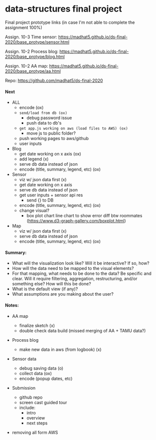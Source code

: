 # data-structures final project

Final project prototype links (in case I'm not able to complete the assignment 100%)

Assign. 10-3 Time sensor:
https://madhat5.github.io/ds-final-2020/base_protype/sensor.html

Assign. 10-2 Process blog:
https://madhat5.github.io/ds-final-2020/base_protype/blog.html

Assign. 10-2 AA map:
https://madhat5.github.io/ds-final-2020/base_protype/aa.html

Repo:
https://github.com/madhat5/ds-final-2020


#### Next
- ALL
    - encode (ox)
    - `send/load from db (ox)`
        - debug password issue
        - push data to db's 
    - `get app.js working on aws (load files to AWS) (ox)`
        - move js to public folder?
    - push working pages to aws/github
    - user inputs
- Blog
    - get date working on x axis (ox)
    - add legend (x)
    - serve db data instead of json
    - encode (title, summary, legend, etc) (ox)
- Sensor
    - viz w/ json data first (x)
    - get date working on x axis
    - serve db data instead of json
    - get user inputs + sensor api res
        - send {} to DB
    - encode (title, summary, legend, etc) (ox)
    - change visual?
        - box plot chart line chart to show error diff btw roommates (https://www.d3-graph-gallery.com/boxplot.html)
- Map
    - viz w/ json data first (x)
    - serve db data instead of json
    - encode (title, summary, legend, etc) (ox)

#### Summary: 

- What will the visualization look like? Will it be interactive? If so, how?
- How will the data need to be mapped to the visual elements?
- For that mapping, what needs to be done to the data? Be specific and clear. Will it require filtering, aggregation, restructuring, and/or something else? How will this be done?
- What is the default view (if any)?
- What assumptions are you making about the user?


#### Notes:

- AA map
    - finalize sketch (x)
    - double check data build (missed merging of AA + TAMU data?)
- Process blog
    - make new data in aws (from logbook) (x)
- Sensor data
    - debug saving data (o)
    - collect data (ox)
    - encode (popup dates, etc)


- Submission
    - github repo
    - screen cast guided tour
    - include:
        - intro
        - overview
        - next steps
- removing all form AWS